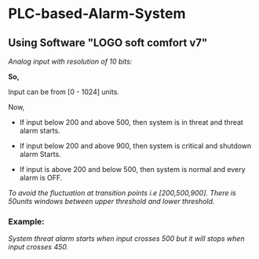 # PLC-based-Alarm-System
## Using Software "LOGO soft comfort v7"

*Analog input with resolution of 10 bits:*

**So,**

Input can be from [0 - 1024] units.

Now,

- If input below 200 and above 500, then system is in threat and threat alarm starts.

- If input below 200 and above 900, then system is critical and shutdown alarm Starts.

- If input is above 200 and below 500, then system is normal and every alarm is OFF.

*To avoid the fluctuation at transition points i.e [200,500,900]. There is 50units windows between upper threshold and lower threshold.*

### Example:
*System threat alarm starts when input crosses 500 but it will stops when input crosses 450.*
